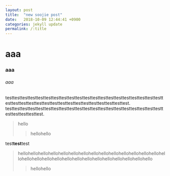 ```yaml
---
layout: post
title:  "new soojie post"
date:   2018-10-09 12:44:41 +0900
categories: jekyll update
permalink: /:title
---
```

# aaa
### aaa
###### aaa

testtesttesttesttesttesttesttesttesttesttesttesttesttesttesttesttesttesttesttesttesttesttesttesttesttesttesttesttesttesttesttesttesttesttesttest.
testtesttesttesttesttesttesttesttesttesttesttesttesttesttesttesttesttesttesttesttesttesttesttesttest.

>hello
>> hellohello

test**test**test

> hellohellohellohellohellohellohellohellohellohellohellohellohellohellohellohellohellohellohellohellohellohellohellohellohellohellohellohello
>> hellohello